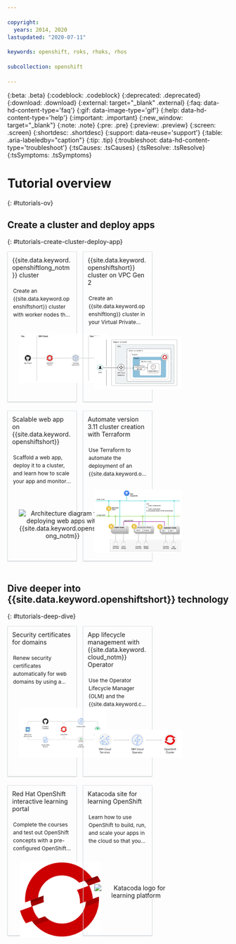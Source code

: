 ```yaml
---

copyright:
  years: 2014, 2020
lastupdated: "2020-07-11"

keywords: openshift, roks, rhoks, rhos

subcollection: openshift

---
```


{:beta: .beta}
{:codeblock: .codeblock}
{:deprecated: .deprecated}
{:download: .download}
{:external: target="_blank" .external}
{:faq: data-hd-content-type='faq'}
{:gif: data-image-type='gif'}
{:help: data-hd-content-type='help'}
{:important: .important}
{:new_window: target="_blank"}
{:note: .note}
{:pre: .pre}
{:preview: .preview}
{:screen: .screen}
{:shortdesc: .shortdesc}
{:support: data-reuse='support'}
{:table: .aria-labeledby="caption"}
{:tip: .tip}
{:troubleshoot: data-hd-content-type='troubleshoot'}
{:tsCauses: .tsCauses}
{:tsResolve: .tsResolve}
{:tsSymptoms: .tsSymptoms}




# Tutorial overview
{: #tutorials-ov}



<style>
<!--
    #tutorials { /* hide the page header */
        display: none !important
    }
    .allCategories {
        display: flex !important;
        flex-direction: row !important;
        flex-wrap: wrap !important;
    }
    .solutionBoxContainer {}
    .solutionBoxContainer a {
        text-decoration: none !important;
        border: none !important;
    }
    .solutionBox {
        display: inline-block !important;
        width: 600px !important;
        margin: 0 10px 20px 0 !important;
        padding: 10px !important;
        border: 1px #dfe6eb solid !important;
        box-shadow: 0 1px 2px 0 rgba(0, 0, 0, 0.2) !important;
    }
    @media screen and (min-width: 960px) {
        .solutionBox {
        width: 27% !important;
        }
        .solutionBoxContent {
        height: 320px !important;
        }
    }
    @media screen and (min-width: 1298px) {
        .solutionBox {
        width: calc(33% - 2%) !important;
        }
        .solutionBoxContent {
        min-height: 320px !important;
        }
    }
    .solutionBox:hover {
        border-color: rgb(136, 151, 162) !important;
    }
    .solutionBoxContent {
        display: flex !important;
        flex-direction: column !important;
    }
    .solutionBoxDescription {
        flex-grow: 1 !important;
        display: flex !important;
        flex-direction: column !important;
    }
    .descriptionContainer {
    }
    .descriptionContainer p {
        margin: 2px !important;
        overflow: hidden !important;
        display: -webkit-box !important;
        -webkit-line-clamp: 4 !important;
        -webkit-box-orient: vertical !important;
        font-size: 12px !important;
        font-weight: 400 !important;
        line-height: 1.5 !important;
        letter-spacing: 0 !important;
        max-height: 70px !important;
    }
    .architectureDiagramContainer {
        flex-grow: 1 !important;
        min-width: 200px !important;
        padding: 0 10px !important;
        text-align: center !important;
        display: flex !important;
        flex-direction: column !important;
        justify-content: center !important;
    }
    .architectureDiagram {
        max-height: 170px !important;
        padding: 5px !important;
        margin: 0 auto !important;
    }
-->
</style>


## Create a cluster and deploy apps
{: #tutorials-create-cluster-deploy-app}

<div class = "solutionBoxContainer">
  <a href = "/docs/openshift?topic=openshift-openshift_tutorial">
  <div class = "solutionBox">
      <div class = "solutionBoxContent">
        {{site.data.keyword.openshiftlong_notm}} cluster
        <div class="solutionBoxDescription">
              <div class="descriptionContainer">
                </br><p>Create an {{site.data.keyword.openshiftshort}} cluster with worker nodes that come installed with the {{site.data.keyword.openshiftshort}} container orchestration platform software.</p></br>
                </div>
                <div class="architectureDiagramContainer">
                    <img class="architectureDiagram" src="images/roks_tutorial.png" alt="OpenShift tutorial diagram flow" /></br>
              </div>
          </div>
      </div>
  </div>
  </a>
    <a href = "/docs/openshift?topic=openshift-vpc_roks_tutorial">
    <div class = "solutionBox">
        <div class = "solutionBoxContent">
          {{site.data.keyword.openshiftshort}} cluster on VPC Gen 2
          <div class="solutionBoxDescription">
                <div class="descriptionContainer">
                  </br><p>Create an {{site.data.keyword.openshiftlong}} cluster in your Virtual Private Cloud with worker nodes on the next generation of compute infrastructure.</p></br>
                  </div>
                  <div class="architectureDiagramContainer">
                    <img class="architectureDiagram" src="images/vpc_roks_tutorial_lesson4_lb.png" alt="OpenShift tutorial diagram flow" /></br>
                </div>
            </div>
        </div>
    </div>
    </a>
  <a href = "/docs/solution-tutorials?topic=solution-tutorials-scalable-webapp-openshift">
    <div class = "solutionBox">
        <div class = "solutionBoxContent">
          Scalable web app on {{site.data.keyword.openshiftshort}}
            <div class="solutionBoxDescription">
                <div class="descriptionContainer">
                  </br> <p>Scaffold a web app, deploy it to a cluster, and learn how to scale your app and monitor its health. </p></br>
                </div>
                <div class="architectureDiagramContainer">
                    <img class="architectureDiagram" src="https://raw.githubusercontent.com/ibm-cloud-docs/tutorials/master/images/solution50-scalable-webapp-openshift/Architecture.png" alt="Architecture diagram for deploying web apps with {{site.data.keyword.openshiftlong_notm}}" />
                </div>
            </div>
        </div>
    </div>
  </a>
  <a href = "/docs/terraform?topic=terraform-redhat">
  <div class = "solutionBox">
      <div class = "solutionBoxContent">
              Automate version 3.11 cluster creation with Terraform
          <div class="solutionBoxDescription">
              <div class="descriptionContainer">
                </br><p>Use Terraform to automate the deployment of an {{site.data.keyword.openshiftlong_notm}} cluster that runs {{site.data.keyword.openshiftshort}} version 3.11.</p></br>
              </div>
              <div class="architectureDiagramContainer">
                  <img class="architectureDiagram" src="images/terraform_roks_tutorial_ov.png" alt="Terraform deployment automation architecture" />
              </div>
          </div>
      </div>
  </div>
  </a>
</div>


## Dive deeper into {{site.data.keyword.openshiftshort}} technology
{: #tutorials-deep-dive}

<div class = "solutionBoxContainer">
    <a href = "https://developer.ibm.com/tutorials/automatic-security-certificate-renewal-OpenShift/">
    <div class = "solutionBox">
        <div class = "solutionBoxContent">
                Security certificates for domains
          <div class="solutionBoxDescription">
                <div class="descriptionContainer">
                  </br> <p>Renew security certificates automatically for web domains by using a DNS provider and IBM Cloud Certificate Manager with your Red Hat OpenShift on IBM Cloud cluster.</p></br>
                </div>
                <div class="architectureDiagramContainer">
                    <img class="architectureDiagram" src="images/dev_guides_certs.png" alt="Domain certifcate flowchart" />
                </div>
            </div>
        </div>
    </div>
    </a>
    <a href = "https://developer.ibm.com/tutorials/simplify-lifecycle-management-kubernetes-OpenShift-ibm-cloud-operator/">
    <div class = "solutionBox">
        <div class = "solutionBoxContent">
                App lifecycle management with {{site.data.keyword.cloud_notm}} Operator
          <div class="solutionBoxDescription">
                <div class="descriptionContainer">
                  </br> <p>Use the Operator Lifecycle Manager (OLM) and the {{site.data.keyword.cloud_notm}} Operator to simplify your app lifecycle management approach for {{site.data.keyword.cloud_notm}} services, third-party apps, and your own custom-built, cloud-native apps in your {{site.data.keyword.openshiftshort}} cluster.</p></br>
                </div>
                <div class="architectureDiagramContainer">
                    <img class="architectureDiagram" src="images/dev_guides_operators.png" alt="IBM Cloud operator flowchart" />
                </div>
            </div>
        </div>
    </div>
    </a>
    <a href = "https://learn.openshift.com">
    <div class = "solutionBox">
        <div class = "solutionBoxContent">
                Red Hat OpenShift interactive learning portal
          <div class="solutionBoxDescription">
                <div class="descriptionContainer">
                  </br> <p>Complete the courses and test out OpenShift concepts with a pre-configured OpenShift instance that is accessible from your browser.</p></br>
                </div>
                <div class="architectureDiagramContainer">
                    <img class="architectureDiagram" src="images/logo_openshift.svg" alt="Red Hat OpenShift logo for learning portal" />
                </div>
            </div>
        </div>
    </div>
    </a>
    <a href = "https://www.katacoda.com/openshift">
    <div class = "solutionBox">
        <div class = "solutionBoxContent">
                Katacoda site for learning OpenShift
          <div class="solutionBoxDescription">
                <div class="descriptionContainer">
                  </br> <p>Learn how to use OpenShift to build, run, and scale your apps in the cloud so that you can focus on writing code.</p></br>
                </div>
                <div class="architectureDiagramContainer">
                    <img class="architectureDiagram" src="https://katacoda.com/scenario-examples/scenarios/displaying-images/assets/logo-text-with-head.png" alt="Katacoda logo for learning platform" />
                </div>
            </div>
        </div>
    </div>
    </a>
</div>
